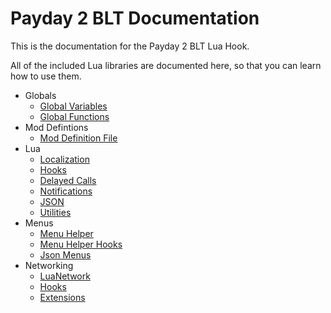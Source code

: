 # Payday 2 BLT Documentation

This is the documentation for the Payday 2 BLT Lua Hook.  

All of the included Lua libraries are documented here, so that you can learn how to use them.  

- Globals
	- [Global Variables](globals/variables.md)
	- [Global Functions](globals/variables.md)
- Mod Defintions
	- [Mod Definition File](mod_definition.md)
- Lua
	- [Localization](lua/localization.md)
	- [Hooks](lua/hooks.md)
	- [Delayed Calls](lua/delayed_calls.md)
	- [Notifications](lua/notifications.md)
	- [JSON](lua/json.md)
	- [Utilities](lua/utils.md)
- Menus
	- [Menu Helper](lua/menu/menu_helper.md)
	- [Menu Helper Hooks](lua/menu/menu_helper_hooks.md)
	- [Json Menus](lua/menu/json_menu.md)
- Networking
	- [LuaNetwork](lua/network/network.md)
	- [Hooks](lua/network/hooks.md)
	- [Extensions](lua/network/extensions.md)
